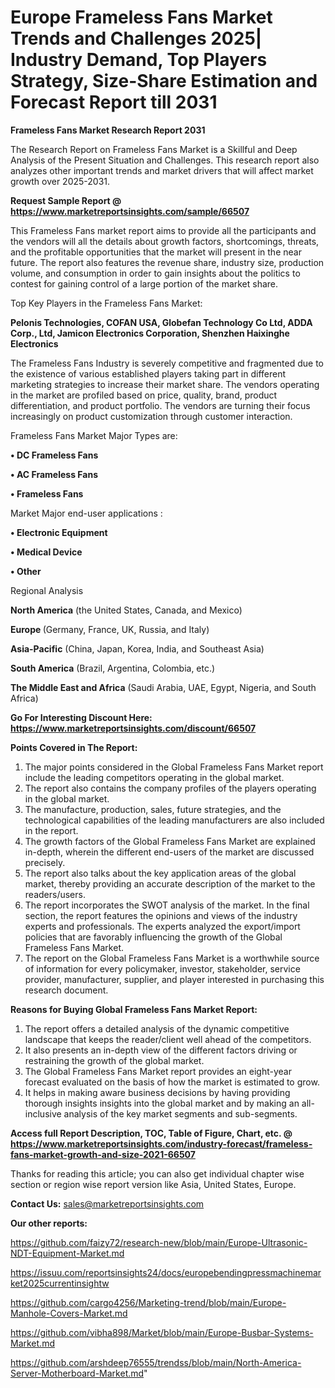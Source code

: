 # Europe Frameless Fans Market Trends and Challenges 2025| Industry Demand, Top Players Strategy, Size-Share Estimation and Forecast Report till 2031

<strong>Frameless Fans Market Research Report 2031</strong>

The Research Report on Frameless Fans Market is a Skillful and Deep Analysis of the Present Situation and Challenges. This research report also analyzes other important trends and market drivers that will affect market growth over 2025-2031.

<strong>Request Sample Report @ <a href=https://www.marketreportsinsights.com/sample/66507>https://www.marketreportsinsights.com/sample/66507</a></strong>

This Frameless Fans market report aims to provide all the participants and the vendors will all the details about growth factors, shortcomings, threats, and the profitable opportunities that the market will present in the near future. The report also features the revenue share, industry size, production volume, and consumption in order to gain insights about the politics to contest for gaining control of a large portion of the market share.

Top Key Players in the Frameless Fans Market:

<strong>Pelonis Technologies, COFAN USA, Globefan Technology Co Ltd, ADDA Corp., Ltd, Jamicon Electronics Corporation, Shenzhen Haixinghe Electronics </strong>

The Frameless Fans Industry is severely competitive and fragmented due to the existence of various established players taking part in different marketing strategies to increase their market share. The vendors operating in the market are profiled based on price, quality, brand, product differentiation, and product portfolio. The vendors are turning their focus increasingly on product customization through customer interaction.

Frameless Fans Market Major Types are:

<strong>• DC Frameless Fans

• AC Frameless Fans

• Frameless Fans</strong>

Market Major end-user applications :

<strong>• Electronic Equipment

• Medical Device

• Other</strong>

Regional Analysis

</u><strong><b>North America</b></strong> (the United States, Canada, and Mexico)

<strong><b>Europe </b></strong>(Germany, France, UK, Russia, and Italy)

<strong><b>Asia-Pacific</b></strong> (China, Japan, Korea, India, and Southeast Asia)

<strong><b>South America</b></strong> (Brazil, Argentina, Colombia, etc.)

<strong><b>The Middle East and Africa</b></strong> (Saudi Arabia, UAE, Egypt, Nigeria, and South Africa)

<strong>Go For Interesting Discount Here: <a href=https://www.marketreportsinsights.com/discount/66507>https://www.marketreportsinsights.com/discount/66507</a></strong>

<strong>Points Covered in The Report:</strong>
<ol>
  <li>The major points considered in the Global Frameless Fans Market report include the leading competitors operating in the global market.</li>
  <li>The report also contains the company profiles of the players operating in the global market.</li>
  <li>The manufacture, production, sales, future strategies, and the technological capabilities of the leading manufacturers are also included in the report.</li>
  <li>The growth factors of the Global Frameless Fans Market are explained in-depth, wherein the different end-users of the market are discussed precisely.</li>
  <li>The report also talks about the key application areas of the global market, thereby providing an accurate description of the market to the readers/users.</li>
  <li>The report incorporates the SWOT analysis of the market. In the final section, the report features the opinions and views of the industry experts and professionals. The experts analyzed the export/import policies that are favorably influencing the growth of the Global Frameless Fans Market.</li>
  <li>The report on the Global Frameless Fans Market is a worthwhile source of information for every policymaker, investor, stakeholder, service provider, manufacturer, supplier, and player interested in purchasing this research document.</li>
</ol>
<strong>Reasons for Buying Global Frameless Fans Market Report:</strong>

<ol>
  <li>The report offers a detailed analysis of the dynamic competitive landscape that keeps the reader/client well ahead of the competitors.</li>
  <li>It also presents an in-depth view of the different factors driving or restraining the growth of the global market.</li>
  <li>The Global Frameless Fans Market report provides an eight-year forecast evaluated on the basis of how the market is estimated to grow.</li>
  <li>It helps in making aware business decisions by having providing thorough insights insights into the global market and by making an all-inclusive analysis of the key market segments and sub-segments.</li>
</ol>
<strong>Access full Report Description, TOC, Table of Figure, Chart, etc. @ <a href=https://www.marketreportsinsights.com/industry-forecast/frameless-fans-market-growth-and-size-2021-66507>https://www.marketreportsinsights.com/industry-forecast/frameless-fans-market-growth-and-size-2021-66507</a></strong>


Thanks for reading this article; you can also get individual chapter wise section or region wise report version like Asia, United States, Europe.

<strong>Contact Us:</strong>
sales@marketreportsinsights.com

<strong>Our other reports:</strong>

<a href=https://github.com/faizy72/research-new/blob/main/Europe-Ultrasonic-NDT-Equipment-Market.md>https://github.com/faizy72/research-new/blob/main/Europe-Ultrasonic-NDT-Equipment-Market.md</a>

<a href=https://issuu.com/reportsinsights24/docs/europebendingpressmachinemarket2025currentinsightw>https://issuu.com/reportsinsights24/docs/europebendingpressmachinemarket2025currentinsightw</a>

<a href=https://github.com/cargo4256/Marketing-trend/blob/main/Europe-Manhole-Covers-Market.md>https://github.com/cargo4256/Marketing-trend/blob/main/Europe-Manhole-Covers-Market.md</a>

<a href=https://github.com/vibha898/Market/blob/main/Europe-Busbar-Systems-Market.md>https://github.com/vibha898/Market/blob/main/Europe-Busbar-Systems-Market.md</a>

<a href=https://github.com/arshdeep76555/trendss/blob/main/North-America-Server-Motherboard-Market.md>https://github.com/arshdeep76555/trendss/blob/main/North-America-Server-Motherboard-Market.md</a>"

